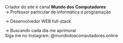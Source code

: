 Criador do site e canal **Mundo dos Computadores** 
<br/>
-> Professor particular de informática e programação

-> Desenvolvedor WEB full-stack

-> Buscando cada dia me aprimorar
<br/>
Siga me no Instagram: @mundodoscomputadores.online

<!---
diogenes-souza-dev/diogenes-souza-dev is a ✨ special ✨ repository because its `README.md` (this file) appears on your GitHub profile.
You can click the Preview link to take a look at your changes.
--->
